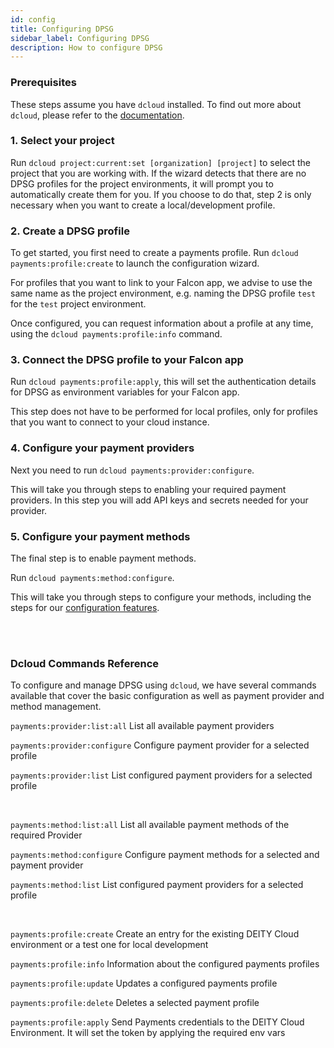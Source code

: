 ```yaml
---
id: config
title: Configuring DPSG
sidebar_label: Configuring DPSG
description: How to configure DPSG
---
```


### Prerequisites

These steps assume you have `dcloud` installed. To find out more about `dcloud`, please refer to the [documentation](/docs/platform/cloud/dcloud).

### 1. Select your project

Run `dcloud project:current:set [organization] [project]` to select the project that you are working with. If the wizard detects that there are no DPSG profiles for the project environments, it will prompt you to automatically create them for you. If you choose to do that, step 2 is only necessary when you want to create a local/development profile.

### 2. Create a DPSG profile

To get started, you first need to create a payments profile.
Run `dcloud payments:profile:create` to launch the configuration wizard.

For profiles that you want to link to your Falcon app, we advise to use the same name as the project environment, e.g. naming the DPSG profile `test` for the `test` project environment.

Once configured, you can request information about a profile at any time, using the `dcloud payments:profile:info` command.

### 3. Connect the DPSG profile to your Falcon app

Run `dcloud payments:profile:apply`, this will set the authentication details for DPSG as environment variables for your Falcon app.

This step does not have to be performed for local profiles, only for profiles that you want to connect to your cloud instance.

### 4. Configure your payment providers

Next you need to run `dcloud payments:provider:configure`.

This will take you through steps to enabling your required payment providers. In this step you will add API keys and secrets needed for your provider.

### 5. Configure your payment methods

The final step is to enable payment methods.

Run `dcloud payments:method:configure`. 

This will take you through steps to configure your methods, including the steps for our [configuration features](/dpsg/docs/methods/features/currencies).

<br /><br />

### Dcloud Commands Reference
To configure and manage DPSG using `dcloud`, we have several commands available that cover the basic configuration as well as payment provider and method management.

`payments:provider:list:all`
List all available payment providers

`payments:provider:configure`
Configure payment provider for a selected profile

`payments:provider:list`
List configured payment providers for a selected profile

<br />

`payments:method:list:all`
List all available payment methods of the required Provider

`payments:method:configure`
Configure payment methods for a selected and payment provider

`payments:method:list`
List configured payment providers for a selected profile

<br />

`payments:profile:create`
Create an entry for the existing DEITY Cloud environment or a test one for local development

`payments:profile:info`
Information about the configured payments profiles

`payments:profile:update`
Updates a configured payments profile

`payments:profile:delete`
Deletes a selected payment profile

`payments:profile:apply`
Send Payments credentials to the DEITY Cloud Environment. It will set the token by applying the required env vars
